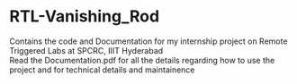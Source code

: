 # RTL-Vanishing_Rod
Contains the code and Documentation for my internship project on Remote Triggered Labs at SPCRC, IIIT Hyderabad \
Read the Documentation.pdf for all the details regarding how to use the project and for technical details and maintainence
